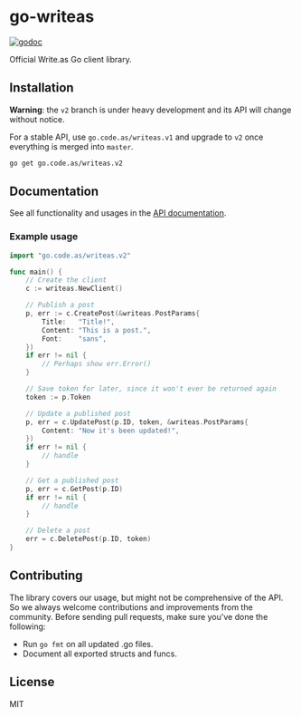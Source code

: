# go-writeas

[![godoc](https://godoc.org/go.code.as/writeas.v2?status.svg)](https://godoc.org/go.code.as/writeas.v2)

Official Write.as Go client library.

## Installation

**Warning**: the `v2` branch is under heavy development and its API will change without notice.

For a stable API, use `go.code.as/writeas.v1` and upgrade to `v2` once everything is merged into `master`.

```bash
go get go.code.as/writeas.v2
```

## Documentation

See all functionality and usages in the [API documentation](https://developer.write.as/docs/api/).

### Example usage

```go
import "go.code.as/writeas.v2"

func main() {
	// Create the client
	c := writeas.NewClient()

	// Publish a post
	p, err := c.CreatePost(&writeas.PostParams{
		Title:   "Title!",
		Content: "This is a post.",
		Font:    "sans",
	})
	if err != nil {
		// Perhaps show err.Error()
	}

	// Save token for later, since it won't ever be returned again
	token := p.Token

	// Update a published post
	p, err = c.UpdatePost(p.ID, token, &writeas.PostParams{
		Content: "Now it's been updated!",
	})
	if err != nil {
		// handle
	}

	// Get a published post
	p, err = c.GetPost(p.ID)
	if err != nil {
		// handle
	}

	// Delete a post
	err = c.DeletePost(p.ID, token)
}
```

## Contributing

The library covers our usage, but might not be comprehensive of the API. So we always welcome contributions and improvements from the community. Before sending pull requests, make sure you've done the following:

* Run `go fmt` on all updated .go files.
* Document all exported structs and funcs.

## License

MIT
